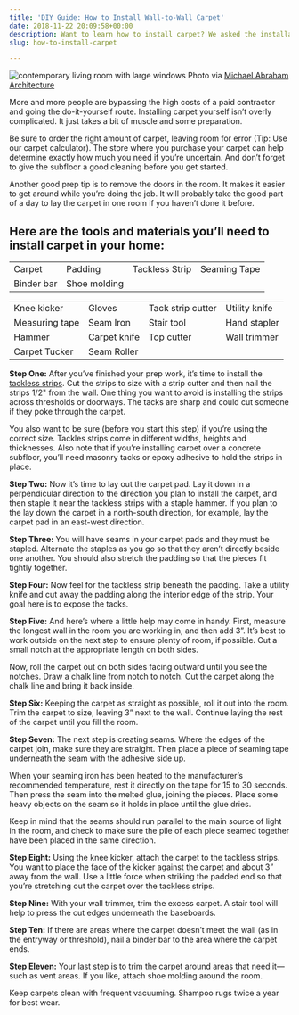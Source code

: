 ```yaml
---
title: 'DIY Guide: How to Install Wall-to-Wall Carpet'
date: 2018-11-22 20:09:58+00:00
description: Want to learn how to install carpet? We asked the installation experts and discovered the best way to tackle this job. See what tools you'll need and more.
slug: how-to-install-carpet

---
```


![contemporary living room with large windows](https://www.doorwaysmagazine.com/wp-content/uploads/contemporary_living_room_large_windows.jpg) 
Photo via [Michael Abraham Architecture](http://www.houzz.com/photos/2067760/County-Line-transitional-family-room-other-metro)

More and more people are bypassing the high costs of a paid contractor and going the do-it-yourself route.  Installing carpet yourself isn’t overly complicated. It just takes a bit of muscle and some preparation.  

Be sure to order the right amount of carpet, leaving room for error (Tip: Use our carpet calculator). The store where you purchase your carpet can help determine exactly how much you need if you’re uncertain.  And don’t forget to give the subfloor a good cleaning before you get started.  

Another good prep tip is to remove the doors in the room.  It makes it easier to get around while you’re doing the job.  It will probably take the good part of a day to lay the carpet in one room if you haven’t done it before.



## Here are the tools and materials you’ll need to install carpet in your home:



<table style="width:100%" >
  <tr >
    
<td >Carpet
</td>

<td >Padding
</td>
    
<td >Tackless Strip
</td> 
    
<td >Seaming Tape
</td>
  </tr>
  <tr >
    
<td >Binder bar
</td>
    
<td >Shoe molding
</td> 
  </tr>
</table>

<table style="width:100%" >
  <tr >
    
<td >Knee kicker
</td>
    
<td >Gloves
</td> 
    
<td >Tack strip cutter
</td>
 
<td >Utility knife
</td>
  </tr>
  <tr >
    
<td >Measuring tape
</td>
     
<td >Seam Iron
</td>
    
<td >Stair tool
</td>
 
<td >Hand stapler
</td>
  </tr>
 <tr >
    
<td >Hammer
</td>
    
<td >Carpet knife
</td> 
    
<td >Top cutter
</td>
 
<td >Wall trimmer
</td>
  </tr>
 <tr >
    
<td >Carpet Tucker
</td>
    
<td >Seam Roller
</td> 
  </tr>
</table>

**Step One:**  After you’ve finished your prep work, it’s time to install the [tackless strips](http://en.wikipedia.org/wiki/Tack_strip).  Cut the strips to size with a strip cutter and then nail the strips 1/2" from the wall. One thing you want to avoid is installing the strips across thresholds or doorways.  The tacks are sharp and could cut someone if they poke through the carpet.  

You also want to be sure (before you start this step) if you’re using the correct size.  Tackles strips come in different widths, heights and thicknesses. Also note that if you’re installing carpet over a concrete subfloor, you’ll need masonry tacks or epoxy adhesive to hold the strips in place.

**Step Two:** Now it’s time to lay out the carpet pad.  Lay it down in a perpendicular direction to the direction you plan to install the carpet, and then staple it near the tackless strips with a staple hammer.  If you plan to the lay down the carpet in a north-south direction, for example, lay the carpet pad in an east-west direction.

**Step Three:** You will have seams in your carpet pads and they must be stapled.  Alternate the staples as you go so that they aren’t directly beside one another.  You should also stretch the padding so that the pieces fit tightly together.

**Step Four:** Now feel for the tackless strip beneath the padding.  Take a utility knife and cut away the padding along the interior edge of the strip.  Your goal here is to expose the tacks.

**Step Five:** And here’s where a little help may come in handy.  First, measure the longest wall in the room you are working in, and then add 3”.  It’s best to work outside on the next step to ensure plenty of room, if possible. Cut a small notch at the appropriate length on both sides. 

Now, roll the carpet out on both sides facing outward until you see the notches.  Draw a chalk line from notch to notch.  Cut the carpet along the chalk line and bring it back inside.

**Step Six:** Keeping the carpet as straight as possible, roll it out into the room.  Trim the carpet to size, leaving 3” next to the wall.  Continue laying the rest of the carpet until you fill the room.

**Step Seven:** The next step is creating seams.  Where the edges of the carpet join, make sure they are straight. Then place a piece of seaming tape underneath the seam with the adhesive side up.  

When your seaming iron has been heated to the manufacturer’s recommended temperature, rest it directly on the tape for 15 to 30 seconds.  Then press the seam into the melted glue, joining the pieces.  Place some heavy objects on the seam so it holds in place until the glue dries.  

Keep in mind that the seams should run parallel to the main source of light in the room, and check to make sure the pile of each piece seamed together have been placed in the same direction.

**Step Eight:** Using the knee kicker, attach the carpet to the tackless strips.  You want to place the face of the kicker against the carpet and about 3” away from the wall.  Use a little force when striking the padded end so that you’re stretching out the carpet over the tackless strips.

**Step Nine:** With your wall trimmer, trim the excess carpet. A stair tool will help to press the cut edges underneath the baseboards.

**Step Ten:** If there are areas where the carpet doesn’t meet the wall (as in the entryway or threshold), nail a binder bar to the area where the carpet ends.  

**Step Eleven:** Your last step is to trim the carpet around areas that need it—such as vent areas.  If you like, attach shoe molding around the room.

Keep carpets clean with frequent vacuuming.  Shampoo rugs twice a year for best wear.
